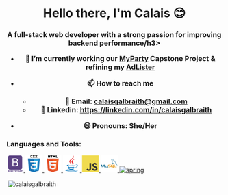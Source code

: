 <h1 align="center">Hello there, I'm Calais 😊</h1>
<h3 align="center">A full-stack web developer with a strong passion for improving backend performance/h3>

- 🔭 I’m currently working our [MyParty](https://github.com/Polaris-Capstone-My-Party/myParty.git) Capstone Project & refining my [AdLister](https://github.com/calaisgalbraith/adlister.git)

- 📫 How to reach me 
  - 📧 Email: **calaisgalbraith@gmail.com**
  - 💼 Linkedin: https://linkedin.com/in/calaisgalbraith

- 😄 Pronouns: She/Her

<h3 align="left">Languages and Tools:</h3>
<p align="left"> <a href="https://getbootstrap.com" target="_blank"> <img src="https://raw.githubusercontent.com/devicons/devicon/master/icons/bootstrap/bootstrap-plain-wordmark.svg" alt="bootstrap" width="40" height="40"/> </a> <a href="https://www.w3schools.com/css/" target="_blank"> <img src="https://raw.githubusercontent.com/devicons/devicon/master/icons/css3/css3-original-wordmark.svg" alt="css3" width="40" height="40"/> </a> <a href="https://www.w3.org/html/" target="_blank"> <img src="https://raw.githubusercontent.com/devicons/devicon/master/icons/html5/html5-original-wordmark.svg" alt="html5" width="40" height="40"/> </a> <a href="https://www.java.com" target="_blank"> <img src="https://raw.githubusercontent.com/devicons/devicon/master/icons/java/java-original.svg" alt="java" width="40" height="40"/> </a> <a href="https://developer.mozilla.org/en-US/docs/Web/JavaScript" target="_blank"> <img src="https://raw.githubusercontent.com/devicons/devicon/master/icons/javascript/javascript-original.svg" alt="javascript" width="40" height="40"/> </a> <a href="https://www.mysql.com/" target="_blank"> <img src="https://raw.githubusercontent.com/devicons/devicon/master/icons/mysql/mysql-original-wordmark.svg" alt="mysql" width="40" height="40"/> </a> <a href="https://spring.io/" target="_blank"> <img src="https://www.vectorlogo.zone/logos/springio/springio-icon.svg" alt="spring" width="40" height="40"/> </a> </p>

<p>&nbsp;<img align="center" src="https://github-readme-stats.vercel.app/api?username=calaisgalbraith&show_icons=true&locale=en" alt="calaisgalbraith" /></p>
